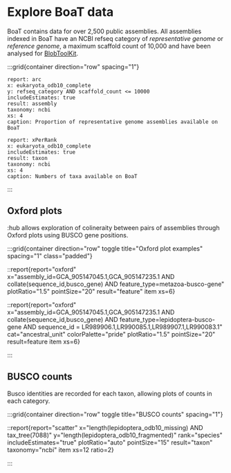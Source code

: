 # Explore BoaT data

BoaT contains data for over 2,500 public assemblies. All assemblies indexed in BoaT have an NCBI refseq category of _representative genome_ or _reference genome_, a maximum scaffold count of 10,000 and have been analysed for [BlobToolKit](https://blobtoolkit.genomehubs.org).

:::grid{container direction="row" spacing="1"}

```report
report: arc
x: eukaryota_odb10_complete
y: refseq_category AND scaffold_count <= 10000
includeEstimates: true
result: assembly
taxonomy: ncbi
xs: 4
caption: Proportion of representative genome assemblies available on BoaT
```

```report
report: xPerRank
x: eukaryota_odb10_complete
includeEstimates: true
result: taxon
taxonomy: ncbi
xs: 4
caption: Numbers of taxa available on BoaT
```

:::

## Oxford plots

:hub allows exploration of colineraity between pairs of assemblies through Oxford plots using BUSCO gene positions.

:::grid{container direction="row" toggle title="Oxford plot examples" spacing="1" class="padded"}

::report{report="oxford" x="assembly_id=GCA_905147045.1,GCA_905147235.1 AND collate(sequence_id,busco_gene) AND feature_type=metazoa-busco-gene" plotRatio="1.5" pointSize="20" result="feature" item xs=6}

::report{report="oxford" x="assembly_id=GCA_905147045.1,GCA_905147235.1 AND collate(sequence_id,busco_gene) AND feature_type=lepidoptera-busco-gene AND sequence_id = LR989906.1,LR990085.1,LR989907.1,LR990083.1" cat="ancestral_unit" colorPalette="pride" plotRatio="1.5" pointSize="20" result=feature item xs=6}

:::

## BUSCO counts

Busco identities are recorded for each taxon, allowing plots of counts in each category.

:::grid{container direction="row" toggle title="BUSCO counts" spacing="1"}

::report{report="scatter" x="length(lepidoptera_odb10_missing) AND tax_tree(7088)" y="length(lepidoptera_odb10_fragmented)" rank="species" includeEstimates="true" plotRatio="auto" pointSize="15" result="taxon" taxonomy="ncbi" item xs=12 ratio=2}

:::
